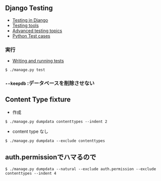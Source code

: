 ## Django Testing

- [Testing in Django](https://docs.djangoproject.com/en/1.8/topics/testing/)
- [Testing tools](https://docs.djangoproject.com/en/1.8/topics/testing/tools/)
- [Advanced testing topics](https://docs.djangoproject.com/en/1.8/topics/testing/advanced/)
- [Python Test cases](https://docs.python.org/3/library/unittest.html#test-cases)

### 実行

- [Writing and running tests](https://docs.djangoproject.com/en/1.8/topics/testing/overview/)

~~~
$ ./manage.py test 
~~~


### `--keepdb` :データベースを削除させない



## Content Type fixture

- 作成

~~~
$ ./manage.py dumpdata contenttypes --indent 2
~~~

- content type なし

~~~
$ ./manage.py dumpdata --exclude contenttypes
~~~

## auth.permissionでハマるので

~~~
$ ./manage.py dumpdata --natural --exclude auth.permission --exclude contenttypes --indent 4  
~~~